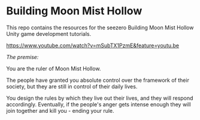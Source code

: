 ﻿# Building Moon Mist Hollow

This repo contains the resources for the seezero Building Moon Mist Hollow
Unity game development tutorials.

https://www.youtube.com/watch?v=mSubTX1PzmE&feature=youtu.be

*The premise:*

You are the ruler of Moon Mist Hollow.

The people have granted you absolute control over the framework of their society,
but they are still in control of their daily lives.

You design the rules by which they live out their lives, and they will respond
accordingly. Eventually, if the people's anger gets intense enough they will join
together and kill you - ending your rule.